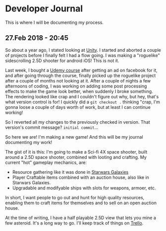 # Developer Journal
This is where I will be documenting my process.

## 27.Feb 2018 - 20:45
So about a year ago, I stated looking at [Unity](https://unity3d.com/). I started and aborted a couple of projects before I finally felt I had a flow going. 
I was making a "roguelike" sidescrolling 2.5D shooter for android iOS! This is not it.

Last week, I bought a [Udemy course](https://www.udemy.com/the-ultimate-guide-to-game-development-with-unity) after getting an ad on facebook for it, and after going through the course,
 finally picked up the roguelike project after a couple of months not looking at it. After a couple of nights a few afternoons of coding, I was working on adding some post processing effects to make the game look better, when suddenly I broke something. 
 The rendering looked like crap and I couldn't figure out why, but hey, that's what version control is for! I quickly did a `git checkout .` thinking "crap, I'm gonna loose a couple of days worth of work, but at least I can continue working!

 So I reverted all my changes to the previously checked in version. That version's commit message? `initial commit`... 

 So here we are! I'm making a new game! And this will be my journal documenting my work!

 The gist of it is this: I'm going to make a Sci-fi 4X space shooter, built around a 2.5D space shooter, combined with looting and crafting.
 My current "hot" gameplay mechanics, are:
 - Resource gathering like it was done in [Starwars Galaxies](https://en.wikipedia.org/wiki/Star_Wars_Galaxies)
 - Player Craftable items combined with an auction house, also like in Starwars Galaxies.
 - Upgradable and modifyable ships with slots for weapons, armoer, etc.

 In short, I want people to go out and hunt for high quality resources, enabling them to craft items for themselves and to sell on an open auction house.

 At the time of writing, I have a half playable 2.5D view that lets you mine a few asteroid. It's a long way to go. I'll keep track of things on [Trello](https://trello.com/b/aSKnTj8r/roguespace).